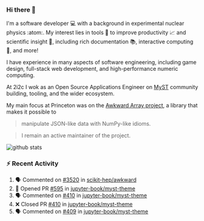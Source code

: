 ### Hi there 👋 

I'm a software developer 💻 with a background in experimental nuclear physics :atom:. My interest lies in tools :wrench: to improve productivity :chart_with_upwards_trend: and scientific insight :telescope:, including rich documentation 📚, interactive computing 🧮, and more! 

I have experience in many aspects of software engineering, including game design, full-stack web development, and high-performance numeric computing. 

At 2i2c I wok as an Open Source Applications Engineer on [MyST](https://github.com/jupyter-book/mystmd) community building, tooling, and the wider ecosystem. 

My main focus at Princeton was on the [Awkward Array project](awkward-array.org/), a library that makes it possible to 
> manipulate JSON-like data with NumPy-like idioms.

> I remain an active maintainer of the project. 

![github stats](https://github-readme-stats.vercel.app/api?username=agoose77&show_icons=true&hide_rank=true&hide_title=true&bg_color=30,e76445,904e95&text_color=efe3ec&icon_color=efe3ec)
<!--
**agoose77/agoose77** is a ✨ _special_ ✨ repository because its `README.md` (this file) appears on your GitHub profile.

Here are some ideas to get you started:

- 🔭 I’m currently working on ...
- 🌱 I’m currently learning ...
- 👯 I’m looking to collaborate on ...
- 🤔 I’m looking for help with ...
- 💬 Ask me about ...
- 📫 How to reach me: ...
- 😄 Pronouns: ...
- ⚡ Fun fact: ...
-->

### :zap: Recent Activity

<!--START_SECTION:activity-->
1. 🗣 Commented on [#3520](https://github.com/scikit-hep/awkward/issues/3520#issuecomment-2913098470) in [scikit-hep/awkward](https://github.com/scikit-hep/awkward)
2. 💪 Opened PR [#595](https://github.com/jupyter-book/myst-theme/pull/595) in [jupyter-book/myst-theme](https://github.com/jupyter-book/myst-theme)
3. 🗣 Commented on [#410](https://github.com/jupyter-book/myst-theme/pull/410#issuecomment-2912331139) in [jupyter-book/myst-theme](https://github.com/jupyter-book/myst-theme)
4. ❌ Closed PR [#410](https://github.com/jupyter-book/myst-theme/pull/410) in [jupyter-book/myst-theme](https://github.com/jupyter-book/myst-theme)
5. 🗣 Commented on [#409](https://github.com/jupyter-book/myst-theme/pull/409#issuecomment-2912330682) in [jupyter-book/myst-theme](https://github.com/jupyter-book/myst-theme)
<!--END_SECTION:activity-->
